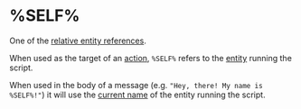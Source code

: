 # %SELF%

One of the [relative entity references](../entities/relative_entity_references).

When used as the target of an [action](../actions), `%SELF%` refers to the [entity](../entities) running the script.

When used in the body of a message (e.g. `"Hey, there! My name is %SELF%!"`) it will use the [current name](../scripts/printing_current_values) of the entity running the script.
